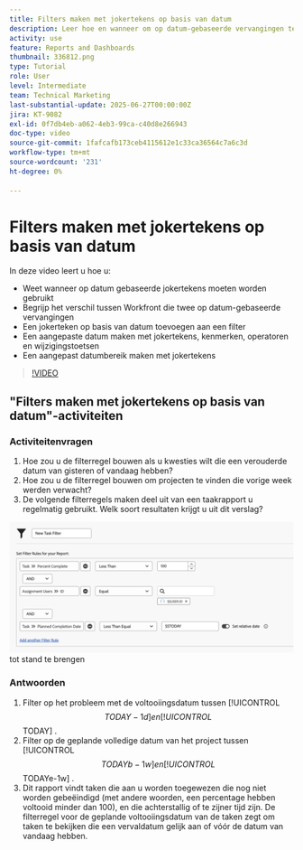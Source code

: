 ```yaml
---
title: Filters maken met jokertekens op basis van datum
description: Leer hoe en wanneer om op datum-gebaseerde vervangingen te gebruiken en hoe te om een filter te bouwen dat op de huidige datum wordt gebaseerd.
activity: use
feature: Reports and Dashboards
thumbnail: 336812.png
type: Tutorial
role: User
level: Intermediate
team: Technical Marketing
last-substantial-update: 2025-06-27T00:00:00Z
jira: KT-9082
exl-id: 0f7db4eb-a062-4eb3-99ca-c40d8e266943
doc-type: video
source-git-commit: 1fafcafb173ceb4115612e1c33ca36564c7a6c3d
workflow-type: tm+mt
source-wordcount: '231'
ht-degree: 0%

---
```


# Filters maken met jokertekens op basis van datum

In deze video leert u hoe u:

* Weet wanneer op datum gebaseerde jokertekens moeten worden gebruikt
* Begrijp het verschil tussen Workfront die twee op datum-gebaseerde vervangingen
* Een jokerteken op basis van datum toevoegen aan een filter
* Een aangepaste datum maken met jokertekens, kenmerken, operatoren en wijzigingstoetsen
* Een aangepast datumbereik maken met jokertekens

>[!VIDEO](https://video.tv.adobe.com/v/336812/?quality=12&learn=on)


## &quot;Filters maken met jokertekens op basis van datum&quot;-activiteiten


### Activiteitenvragen

1. Hoe zou u de filterregel bouwen als u kwesties wilt die een verouderde datum van gisteren of vandaag hebben?
1. Hoe zou u de filterregel bouwen om projecten te vinden die vorige week werden verwacht?
1. De volgende filterregels maken deel uit van een taakrapport u regelmatig gebruikt. Welk soort resultaten krijgt u uit dit verslag?

![&#x200B; een beeld van het scherm om een taakfilter met een op datum-gebaseerde vervanging &#x200B;](assets/date-wildcard-answer-1.png) tot stand te brengen

### Antwoorden

1. Filter op het probleem met de voltooiingsdatum tussen [!UICONTROL $$TODAY-1d] en [!UICONTROL $$TODAY] .
1. Filter op de geplande volledige datum van het project tussen [!UICONTROL $$TODAYb-1w] en [!UICONTROL $$TODAYe-1w] .
1. Dit rapport vindt taken die aan u worden toegewezen die nog niet worden gebeëindigd (met andere woorden, een percentage hebben voltooid minder dan 100), en die achterstallig of te zijner tijd zijn. De filterregel voor de geplande voltooiingsdatum van de taken zegt om taken te bekijken die een vervaldatum gelijk aan of vóór de datum van vandaag hebben.
